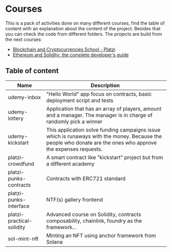 # Courses

This is a pack of activities done on many different courses, find the table of content with an explanation about the content of the project. Besides that you can check the code from different folders. The projects are build from the next courses:
- [Blockchain and Cryptocurrencies School - Platzi](https://platzi.com/blockchain-criptomonedas/)
- [Ethereum and Solidity: the complete developer's guide](https://www.udemy.com/certificate/UC-f4b7fa02-9abf-4971-b93f-6a9ba8578044/)

## Table of content

| Name                          | Description |
|-------------------------------|-------------|
| udemy-inbox                   | "Hello World" app focus on contracts, basic deployment script and tests |
| udemy-lottery                 | Application that has an array of players, amount and a manager. The manager is in charge of randomly pick a winner |
| udemy-kickstart               | This application solve funding campaigns issue which is runaways with the money. Because the people who donate are the ones who approve the expenses requests. |
| platzi-crowdfund              | A smart contract like "kickstart" project but from a different academy |
| platzi-punks-contracts        | Contracts with ERC721 standard |
| platzi-punks-interface        | NTF(s) gallery frontend |
| platzi-practical-solidity     | Advanced course on Solidity, contracts composability, chainlink, foundry as the framework... |
| sol-mint-nft                  | Minting an NFT using anchor framework from Solana |